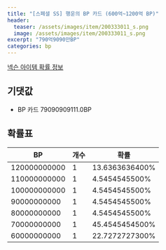 ```yaml
---
title: "[스페셜 SS] 행운의 BP 카드 (600억~1200억 BP)"
header:
  teaser: /assets/images/item/200333011_s.png
  image: /assets/images/item/200333011_s.png
excerpt: "790억9090만BP"
categories: bp
---
```

[넥슨 아이템 확률 정보](http://iteminfo.nexon.com/probability/fco?sn=7453)

## 기댓값
  - BP 카드 79090909111.0BP

## 확률표

|BP|개수|확률|
|---|---|---|
|120000000000|1|13.6363636400%|
|110000000000|1|4.5454545500%|
|100000000000|1|4.5454545500%|
|90000000000|1|4.5454545500%|
|80000000000|1|4.5454545500%|
|70000000000|1|45.4545454500%|
|60000000000|1|22.7272727300%|
